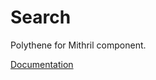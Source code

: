 # Search

Polythene for Mithril component.

[Documentation](https://github.com/ArthurClemens/polythene/blob/master/packages/docs/components/mithril/search.md)
